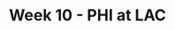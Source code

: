 ---
layout: game
title: Week 10 - PHI at LAC
season: 2009
game_id: 2009_10_PHI_SD
away_team: PHI
home_team: LAC
---